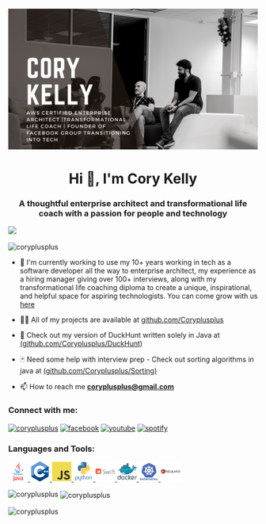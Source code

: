 ![](https://github.com/Coryplusplus/Coryplusplus/blob/main/githubBanner.png)
<h1 align="center">Hi 👋, I'm Cory Kelly</h1>
<h3 align="center">A thoughtful enterprise architect and transformational life coach with a passion for people and technology</h3>
<img align=“right” alt+”Coding” width=“400” src=“https://cdn.dribbble.com/users/1894420/screenshots/14032021/media/a85f637f1eb4cd5efdd307f9760472a1.gif”>

<p align="left"> <img src="https://komarev.com/ghpvc/?username=coryplusplus&label=Profile%20views&color=0e75b6&style=flat" alt="coryplusplus" /> </p>

- 🌱 I'm currently working to use my 10+ years working in tech as a software developer all the way to enterprise architect, my experience as a hiring manager giving over 100+ interviews, along with my transformational life coaching diploma to create a unique, inspirational, and helpful space for aspiring technologists. You can come grow with us <a href="https://facebook.com/groups/transitioningintotech" target="blank">here</a>

- 👨‍💻 All of my projects are available at [github.com/Coryplusplus](github.com/Coryplusplus)

- 🦆 Check out my version of DuckHunt written solely in Java at <a href="https://github.com/Coryplusplus/DuckHunt" target="blank">(github.com/Coryplusplus/DuckHunt)</a>

- 🃏 Need some help with interview prep - Check out sorting algorithms in java at <a href="https://github.com/Coryplusplus/Sorting" target="blank">(github.com/Coryplusplus/Sorting)</a>

- 📫 How to reach me **coryplusplus@gmail.com**


<h3 align="left">Connect with me:</h3>
<p align="left">
<a href="https://linkedin.com/in/corykelly1" target="blank"><img align="center" src="https://raw.githubusercontent.com/rahuldkjain/github-profile-readme-generator/master/src/images/icons/Social/linked-in-alt.svg" alt="coryplusplus" height="30" width="40" /></a>
<a href="https://facebook.com/groups/transitioningintotech" target="blank"><img align="center" src="https://raw.githubusercontent.com/rahuldkjain/github-profile-readme-generator/master/src/images/icons/Social/facebook.svg" alt="facebook" height="30" width="40" /></a>
<a href="https://www.youtube.com/channel/UC19OPwtBMD-bxI1jLml_lAQ" target="blank"><img align="center" src="https://raw.githubusercontent.com/rahuldkjain/github-profile-readme-generator/master/src/images/icons/Social/youtube.svg" alt="youtube" height="30" width="40" /></a>
 <a href="[https://www.youtube.com/channel/UC19OPwtBMD-bxI1jLml_lAQ](https://open.spotify.com/show/4qQABpy7jSciTABkCNn9nu?si=abb6139bf5034138)" target="blank"><img align="center" src="https://raw.githubusercontent.com/rahuldkjain/github-profile-readme-generator/master/src/images/icons/Social/spotify.svg" alt="spotify" height="30" width="40" /></a>

</p>

<h3 align="left">Languages and Tools:</h3>
<p align="left"> 

 <a href="https://www.w3schools.com/css/" target="_blank" rel="noreferrer"> <img src="https://raw.githubusercontent.com/devicons/devicon/master/icons/java/java-original-wordmark.svg" alt="css3" width="40" height="40"/> </a>  <a href="https://www.w3schools.com/css/" target="_blank" rel="noreferrer"> <img src="https://raw.githubusercontent.com/devicons/devicon/master/icons/cplusplus/cplusplus-original.svg" alt="css3" width="40" height="40"/> </a>  <a href="https://www.w3schools.com/css/" target="_blank" rel="noreferrer"> <img src="https://raw.githubusercontent.com/devicons/devicon/master/icons/javascript/javascript-original.svg" alt="css3" width="40" height="40"/> </a>  <a href="https://www.w3schools.com/css/" target="_blank" rel="noreferrer"> <img src="https://raw.githubusercontent.com/devicons/devicon/master/icons/python/python-original-wordmark.svg" alt="css3" width="40" height="40"/> </a> <a href="https://www.w3schools.com/css/" target="_blank" rel="noreferrer"> <img src="https://raw.githubusercontent.com/devicons/devicon/master/icons/swift/swift-original-wordmark.svg" alt="css3" width="40" height="40"/> </a>  <a href="https://www.w3schools.com/css/" target="_blank" rel="noreferrer"> <img src="https://raw.githubusercontent.com/devicons/devicon/master/icons/docker/docker-original-wordmark.svg" alt="css3" width="40" height="40"/> </a>  <a href="https://www.w3schools.com/css/" target="_blank" rel="noreferrer"> <img src="https://raw.githubusercontent.com/devicons/devicon/master/icons/kubernetes/kubernetes-plain-wordmark.svg" alt="css3" width="40" height="40"/> </a>  <a href="https://www.w3schools.com/css/" target="_blank" rel="noreferrer"> <img src="https://raw.githubusercontent.com/devicons/devicon/master/icons/angularjs/angularjs-original-wordmark.svg" alt="css3" width="40" height="40"/> </a>  


</p>

<p><img align="left" src="https://github-readme-stats.vercel.app/api/top-langs?username=coryplusplus&show_icons=true&locale=en&layout=compact" alt="coryplusplus" /></p>

<p>&nbsp;<img align="center" src="https://github-readme-stats.vercel.app/api?username=coryplusplus&show_icons=true&locale=en" alt="coryplusplus" /></p>

<p><img align="center" src="https://github-readme-streak-stats.herokuapp.com/?user=coryplusplus&" alt="coryplusplus" /></p>
